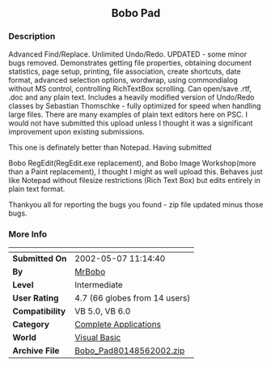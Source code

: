﻿<div align="center">

## Bobo Pad


</div>

### Description

Advanced Find/Replace. Unlimited Undo/Redo. UPDATED - some minor bugs removed. Demonstrates getting file properties, obtaining document statistics, page setup, printing, file association, create shortcuts, date format, advanced selection options, wordwrap, using commondialog without MS control, controlling RichTextBox scrolling. Can open/save .rtf, .doc and any plain text. Includes a heavily modified version of Undo/Redo classes by Sebastian Thomschke - fully optimized for speed when handling large files. There are many examples of plain text editors here on PSC. I would not have submitted this upload unless I thought it was a significant improvement upon existing submissions.

This one is definately better than Notepad. Having submitted

Bobo RegEdit(RegEdit.exe replacement), and Bobo Image Workshop(more than a Paint replacement), I thought I might as well upload this. Behaves just like Notepad without filesize restrictions (Rich Text Box) but edits entirely in plain text format.

Thankyou all for reporting the bugs you found - zip file updated minus those bugs.
 
### More Info
 


<span>             |<span>
---                |---
**Submitted On**   |2002-05-07 11:14:40
**By**             |[MrBobo](https://github.com/Planet-Source-Code/PSCIndex/blob/master/ByAuthor/mrbobo.md)
**Level**          |Intermediate
**User Rating**    |4.7 (66 globes from 14 users)
**Compatibility**  |VB 5\.0, VB 6\.0
**Category**       |[Complete Applications](https://github.com/Planet-Source-Code/PSCIndex/blob/master/ByCategory/complete-applications__1-27.md)
**World**          |[Visual Basic](https://github.com/Planet-Source-Code/PSCIndex/blob/master/ByWorld/visual-basic.md)
**Archive File**   |[Bobo\_Pad80148562002\.zip](https://github.com/Planet-Source-Code/mrbobo-bobo-pad__1-34340/archive/master.zip)








